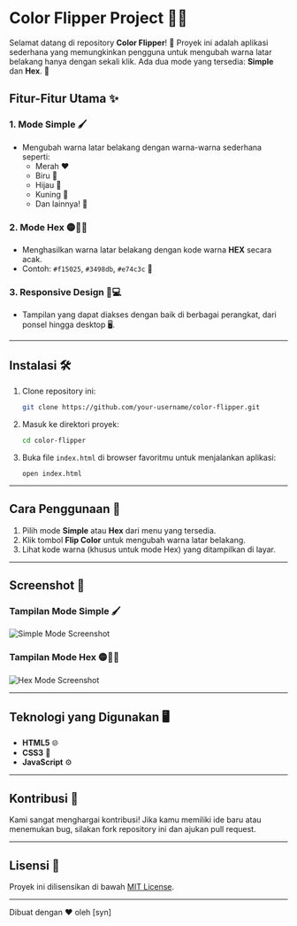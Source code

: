 # Color Flipper Project 🎨✨

Selamat datang di repository **Color Flipper**! 🎉 Proyek ini adalah aplikasi sederhana yang memungkinkan pengguna untuk mengubah warna latar belakang hanya dengan sekali klik. Ada dua mode yang tersedia: **Simple** dan **Hex**. 🚀

## Fitur-Fitur Utama ✨

### 1. **Mode Simple** 🖌️
   - Mengubah warna latar belakang dengan warna-warna sederhana seperti:
     - Merah ❤️
     - Biru 💙
     - Hijau 💚
     - Kuning 💛
     - Dan lainnya! 🌈

### 2. **Mode Hex** 🟡🔵🔴
   - Menghasilkan warna latar belakang dengan kode warna **HEX** secara acak.
   - Contoh: `#f15025`, `#3498db`, `#e74c3c` 🎨

### 3. **Responsive Design** 📱💻
   - Tampilan yang dapat diakses dengan baik di berbagai perangkat, dari ponsel hingga desktop 🖥️.

---

## Instalasi 🛠️

1. Clone repository ini:
   ```bash
   git clone https://github.com/your-username/color-flipper.git
   ```
2. Masuk ke direktori proyek:
   ```bash
   cd color-flipper
   ```
3. Buka file `index.html` di browser favoritmu untuk menjalankan aplikasi:
   ```
   open index.html
   ```

---

## Cara Penggunaan 🚀

1. Pilih mode **Simple** atau **Hex** dari menu yang tersedia.
2. Klik tombol **Flip Color** untuk mengubah warna latar belakang.
3. Lihat kode warna (khusus untuk mode Hex) yang ditampilkan di layar.

---

## Screenshot 📸

### Tampilan Mode Simple 🖌️
![Simple Mode Screenshot](https://via.placeholder.com/600x400?text=Simple+Mode+Screenshot)

### Tampilan Mode Hex 🟡🔵🔴
![Hex Mode Screenshot](https://via.placeholder.com/600x400?text=Hex+Mode+Screenshot)

---

## Teknologi yang Digunakan 🖥️

- **HTML5** 🌐
- **CSS3** 🎨
- **JavaScript** ⚙️

---

## Kontribusi 🤝

Kami sangat menghargai kontribusi! Jika kamu memiliki ide baru atau menemukan bug, silakan fork repository ini dan ajukan pull request.

---

## Lisensi 📜

Proyek ini dilisensikan di bawah [MIT License](LICENSE).

---

Dibuat dengan ❤️ oleh [syn]
